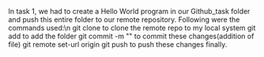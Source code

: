 In task 1, we had to create a Hello World program in our Github_task folder and push this entire folder to our remote repository. Following were the commands used:\n
git clone to clone the remote repo to my local system
git add to add the folder 
git commit -m "<message>" to commit these changes(addition of file)
git remote set-url origin <repo path with personal access token>
git push to push these changes finally.

